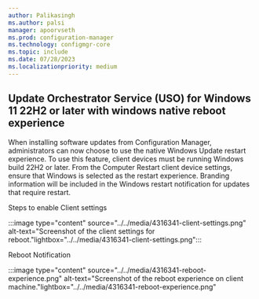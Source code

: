 ```yaml
---
author: Palikasingh
ms.author: palsi
manager: apoorvseth
ms.prod: configuration-manager
ms.technology: configmgr-core
ms.topic: include
ms.date: 07/28/2023
ms.localizationpriority: medium
---
```


## <a name="bkmk_USOreboot"></a> Update Orchestrator Service (USO) for Windows 11 22H2 or later with windows native reboot experience 

<!--4316341-->
When installing software updates from Configuration Manager, administrators can now choose to use the native Windows Update restart experience. To use this feature, client devices must be running Windows build 22H2 or later. From the Computer Restart client device settings, ensure that Windows is selected as the restart experience. Branding information will be included in the Windows restart notification for updates that require restart. 

Steps to enable Client settings

:::image type="content" source="../../media/4316341-client-settings.png" alt-text="Screenshot of the client settings for reboot."lightbox="../../media/4316341-client-settings.png":::

Reboot Notification

:::image type="content" source="../../media/4316341-reboot-experience.png" alt-text="Screenshot of the reboot experience on client machine."lightbox="../../media/4316341-reboot-experience.png"
